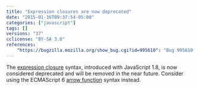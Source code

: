 ```yaml
---
title: "Expression closures are now deprecated"
date: "2015-01-16T09:37:54-05:00"
categories: ["javascript"]
tags: []
versions: "37"
cclicense: "BY-SA 3.0"
references:
    "https://bugzilla.mozilla.org/show_bug.cgi?id=995610": "Bug 995610 – Add console warnings for expression closures (shorthand function syntax)"
---
```

The [expression closure](https://developer.mozilla.org/en-US/docs/Web/JavaScript/Reference/Operators/Expression_closures) syntax, introduced with JavaScript 1.8, is now considered deprecated and will be removed in the near future. Consider using the ECMAScript 6 [arrow function](https://developer.mozilla.org/en-US/docs/Web/JavaScript/Reference/Functions/Arrow_functions) syntax instead.
